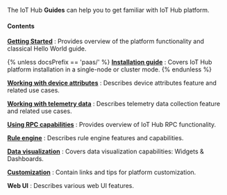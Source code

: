 The IoT Hub **Guides** can help you to get familiar with IoT Hub platform.

#### Contents

[**Getting Started**](/docs/{{docsPrefix}}getting-started-guides/what-is-thingsboard/)
: Provides overview of the platform functionality and classical Hello World guide.

{% unless docsPrefix == 'paas/' %}
[**Installation guide**](/docs/{{docsPrefix}}user-guide/install/installation-options/)
: Covers IoT Hub platform installation in a single-node or cluster mode.
{% endunless %}

[**Working with device attributes**](/docs/{{docsPrefix}}user-guide/attributes/)
: Describes device attributes feature and related use cases.

[**Working with telemetry data**](/docs/{{docsPrefix}}user-guide/telemetry/)
: Describes telemetry data collection feature and related use cases.

[**Using RPC capabilities**](/docs/{{docsPrefix}}user-guide/rpc/)
: Provides overview of IoT Hub RPC functionality.

[**Rule engine**](/docs/{{docsPrefix}}user-guide/rule-engine-2-0/overview/)
: Describes rule engine features and capabilities.

[**Data visualization**](/docs/{{docsPrefix}}user-guide/visualization/)
: Covers data visualization capabilities: Widgets & Dashboards.

[**Customization**](/docs/{{docsPrefix}}user-guide/customization/)
: Contain links and tips for platform customization.

**Web UI**
: Describes various web UI features.  
